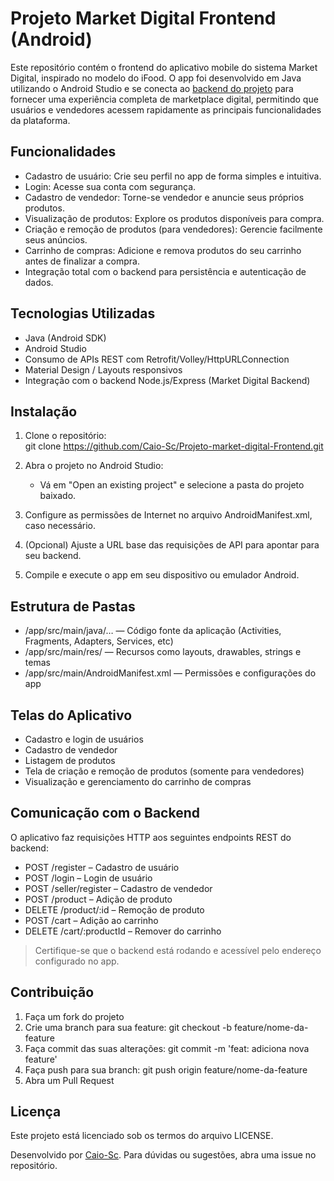 # Projeto Market Digital Frontend (Android)

Este repositório contém o frontend do aplicativo mobile do sistema Market Digital, inspirado no modelo do iFood. O app foi desenvolvido em Java utilizando o Android Studio e se conecta ao [backend do projeto](https://github.com/Caio-Sc/Projeto-market-digital-Backend) para fornecer uma experiência completa de marketplace digital, permitindo que usuários e vendedores acessem rapidamente as principais funcionalidades da plataforma.

## Funcionalidades

- Cadastro de usuário: Crie seu perfil no app de forma simples e intuitiva.
- Login: Acesse sua conta com segurança.
- Cadastro de vendedor: Torne-se vendedor e anuncie seus próprios produtos.
- Visualização de produtos: Explore os produtos disponíveis para compra.
- Criação e remoção de produtos (para vendedores): Gerencie facilmente seus anúncios.
- Carrinho de compras: Adicione e remova produtos do seu carrinho antes de finalizar a compra.
- Integração total com o backend para persistência e autenticação de dados.

## Tecnologias Utilizadas

- Java (Android SDK)
- Android Studio
- Consumo de APIs REST com Retrofit/Volley/HttpURLConnection
- Material Design / Layouts responsivos
- Integração com o backend Node.js/Express (Market Digital Backend)

## Instalação

1. Clone o repositório:  
   git clone https://github.com/Caio-Sc/Projeto-market-digital-Frontend.git

2. Abra o projeto no Android Studio:
   - Vá em "Open an existing project" e selecione a pasta do projeto baixado.

3. Configure as permissões de Internet no arquivo AndroidManifest.xml, caso necessário.

4. (Opcional) Ajuste a URL base das requisições de API para apontar para seu backend.

5. Compile e execute o app em seu dispositivo ou emulador Android.

## Estrutura de Pastas

- /app/src/main/java/… — Código fonte da aplicação (Activities, Fragments, Adapters, Services, etc)
- /app/src/main/res/ — Recursos como layouts, drawables, strings e temas
- /app/src/main/AndroidManifest.xml — Permissões e configurações do app

## Telas do Aplicativo

- Cadastro e login de usuários
- Cadastro de vendedor
- Listagem de produtos
- Tela de criação e remoção de produtos (somente para vendedores)
- Visualização e gerenciamento do carrinho de compras

## Comunicação com o Backend

O aplicativo faz requisições HTTP aos seguintes endpoints REST do backend:

- POST /register – Cadastro de usuário
- POST /login – Login de usuário
- POST /seller/register – Cadastro de vendedor
- POST /product – Adição de produto
- DELETE /product/:id – Remoção de produto
- POST /cart – Adição ao carrinho
- DELETE /cart/:productId – Remover do carrinho

> Certifique-se que o backend está rodando e acessível pelo endereço configurado no app.

## Contribuição

1. Faça um fork do projeto
2. Crie uma branch para sua feature: git checkout -b feature/nome-da-feature
3. Faça commit das suas alterações: git commit -m 'feat: adiciona nova feature'
4. Faça push para sua branch: git push origin feature/nome-da-feature
5. Abra um Pull Request

## Licença

Este projeto está licenciado sob os termos do arquivo LICENSE.

Desenvolvido por [Caio-Sc](https://github.com/Caio-Sc). Para dúvidas ou sugestões, abra uma issue no repositório.

